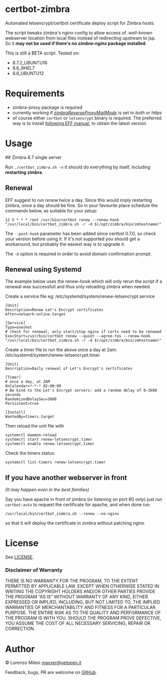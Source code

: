 # certbot-zimbra
Automated letsencrypt/certbot certificate deploy script for Zimbra hosts.

The script tweaks zimbra's nginx config to allow access of *.well-known* webserver location from local files instead of redirecting upstream to jsp. So it **may not be used if there's no *zimbra-nginx* package installed**.

This is still a BETA script. Tested on:
* 8.7.2_UBUNTU16
* 8.6_RHEL7
* 8.6_UBUNTU12

# Requirements

* zimbra-proxy package is required
* currently working if [*zimbraReverseProxyMailMode*](https://wiki.zimbra.com/wiki/Enabling_Zimbra_Proxy_and_memcached#Protocol_Requirements_Including_HTTPS_Redirect) is set to *both* or *https*
* of course either `certbot` or `letsencrypt` binary is required. The preferred way is to install [following EFF manual](https://certbot.eff.org/docs/install.html#certbot-auto), to obtain the latest version

# Usage

## Zimbra 8.7 single server

Run
`./certbot_zimbra.sh -n`
it should do everything by itself, including **restarting zimbra**.

## Renewal

EFF suggest to run *renew* twice a day. Since this would imply restarting zimbra, once a day should be fine. So in your favourite place schedule
the commands below, as suitable for your setup:

```
12 5 * * * root /usr/bin/certbot renew --renew-hook "/usr/local/bin/certbot_zimbra.sh -r -d $(/opt/zimbra/bin/zmhostname)"
```
The `--post-hook` parameter has been added since certbot 0.7.0, so check your version before using it. If it's not supported you should get a workaround, but probably the easiest way is to upgrade it.

The `-d` option is required in order to avoid domain confirmation prompt.

## Renewal using Systemd
The example below uses the renew-hook which will only rerun the script if a renewal was successfull and thus only reloading zimbra when needed.

Create a service file eg: /etc/systemd/system/renew-letsencrypt.service

```
[Unit]
Description=Renew Let's Encrypt certificates
After=network-online.target

[Service]
Type=oneshot
# check for renewal, only start/stop nginx if certs need to be renewed
ExecStart=/usr/bin/certbot renew --quiet --agree-tos --renew-hook "/usr/local/bin/certbot_zimbra.sh -r -d $(/opt/zimbra/bin/zmhostname)"
```

Create a timer file to run the above once a day at 2am: /etc/systemd/system/renew-letsencrypt.timer

```
[Unit]
Description=Daily renewal of Let's Encrypt's certificates

[Timer]
# once a day, at 2AM
OnCalendar=*-*-* 02:00:00
# Be kind to the Let's Encrypt servers: add a random delay of 0–3600 seconds
RandomizedDelaySec=3600
Persistent=true

[Install]
WantedBy=timers.target
```

Then reload the unit file with
```
systemctl daemon-reload
systemctl start renew-letsencrypt.timer
systemctl enable renew-letsencrypt.timer
```

Check the timers status:
```
systemctl list-timers renew-letsencrypt.timer
```


## If you have another webserver in front

*(It may happen even in the best families)*

Say you have apache in front of zimbra (or listening on port 80 only) just run `certbot-auto` to request the certificate for apache, and when done run
```
/usr/local/bin/certbot_zimbra.sh --renew --no-nginx
```
so that it will deploy the certificate in zimbra without patching nginx.

# License

See [LICENSE](LICENSE).

### Disclaimer of Warranty

THERE IS NO WARRANTY FOR THE PROGRAM, TO THE EXTENT PERMITTED BY APPLICABLE LAW. EXCEPT WHEN OTHERWISE STATED IN WRITING THE COPYRIGHT HOLDERS AND/OR OTHER PARTIES PROVIDE THE PROGRAM “AS IS” WITHOUT WARRANTY OF ANY KIND, EITHER EXPRESSED OR IMPLIED, INCLUDING, BUT NOT LIMITED TO, THE IMPLIED WARRANTIES OF MERCHANTABILITY AND FITNESS FOR A PARTICULAR PURPOSE. THE ENTIRE RISK AS TO THE QUALITY AND PERFORMANCE OF THE PROGRAM IS WITH YOU. SHOULD THE PROGRAM PROVE DEFECTIVE, YOU ASSUME THE COST OF ALL NECESSARY SERVICING, REPAIR OR CORRECTION.

# Author

&copy; Lorenzo Milesi <maxxer@yetopen.it>

Feedback, bugs, PR are welcome on [GitHub](https://github.com/yetopen/certbot-zimbra).
